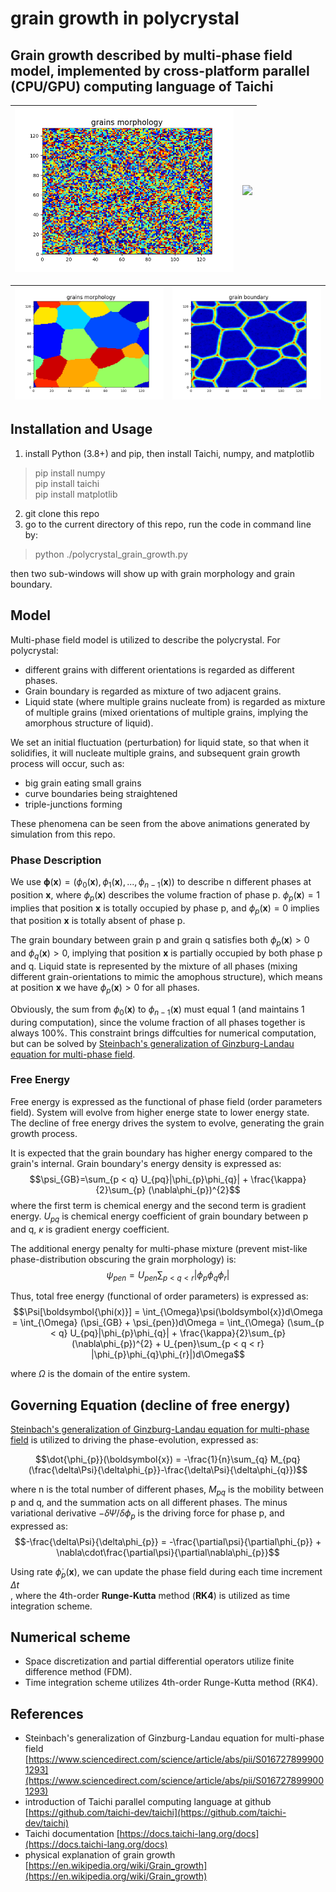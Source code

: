 # grain growth in polycrystal

## Grain growth described by multi-phase field model, implemented by cross-platform parallel (CPU/**GPU**) computing language of Taichi

| <img src="./tests/polycrystal/polycrystal.gif" width="350" /> | <img src="./tests/grain_boundary/grain_boundary.gif" width="350"/> |
| ------------------------------------------------------------ | ------------------------------------------------------------ |

| <img src="./tests/time_36.4800s_phaseID.png" width="350" /> | <img src="./tests/time_36.4800s.png" width="350" /> |
| ---------------------------------------------------------- | --------------------------------------------------- |

## Installation and Usage

1. install Python (3.8+) and pip, then install Taichi, numpy, and matplotlib
> pip install numpy <br>
> pip install taichi <br>
> pip install matplotlib

2. git clone this repo
3. go to the current directory of this repo, run the code in command line by:
> python ./polycrystal_grain_growth.py <br>

then two sub-windows will show up with grain morphology and grain boundary. 

## Model
Multi-phase field model is utilized to describe the polycrystal. For polycrystal: 
+ different grains with different orientations is regarded as different phases. 
+ Grain boundary is regarded as mixture of two adjacent grains. 
+ Liquid state (where multiple grains nucleate from) is regarded as mixture of multiple grains (mixed orientations of multiple grains, implying the amorphous structure of liquid). 

We set an initial fluctuation (perturbation) for liquid state, so that when it solidifies, it will nucleate multiple grains, and subsequent grain growth process will occur, such as:
+ big grain eating small grains
+ curve boundaries being straightened
+ triple-junctions forming

These phenomena can be seen from the above animations generated by simulation from this repo. 

### Phase Description
We use $\boldsymbol{\phi}(\boldsymbol{x}) = (\phi_{0}(\boldsymbol{x}), \phi_{1}(\boldsymbol{x}), ..., \phi_{n-1}(\boldsymbol{x}))$ to describe n different phases at position $\boldsymbol{x}$, where $\phi_{p}(\boldsymbol{x})$ describes the volume fraction of phase p. $\phi_{p}(\boldsymbol{x}) = 1$ implies that position **x** is totally occupied by phase p, and $\phi_{p}(\boldsymbol{x}) = 0$ implies that position **x** is totally absent of phase p. 

The grain boundary between grain p and grain q satisfies both $\phi_{p}(\boldsymbol{x}) > 0$ and $\phi_{q}(\boldsymbol{x}) > 0$, implying that position **x** is partially occupied by both phase p and q. Liquid state is represented by the mixture of all phases (mixing different grain-orientations to mimic the amophous structure), which means at position **x** we have $\phi_{p}(\boldsymbol{x}) > 0$ for all phases.

Obviously, the sum from $\phi_{0}(\boldsymbol{x})$ to $\phi_{n-1}(\boldsymbol{x})$ must equal 1 (and maintains 1 during computation), since the volume fraction of all phases together is always 100%. This constraint brings diffculties for numerical computation, but can be solved by [Steinbach's generalization of Ginzburg-Landau equation for multi-phase field](https://www.sciencedirect.com/science/article/abs/pii/S0167278999001293). 

### Free Energy 
Free energy is expressed as the functional of phase field (order parameters field). System will evolve from higher energe state to lower energy state. The decline of free energy drives the system to evolve, generating the grain growth process. 

It is expected that the grain boundary has higher energy compared to the grain's internal. Grain boundary's energy density is expressed as:
$$\psi_{GB}=\sum_{p < q} U_{pq}|\phi_{p}\phi_{q}| + \frac{\kappa}{2}\sum_{p} (\nabla\phi_{p})^{2}$$
where the first term is chemical energy and the second term is gradient energy. $U_{pq}$ is chemical energy coefficient of grain boundary between p and q, $\kappa$ is gradient energy coefficient. 

The additional energy penalty for multi-phase mixture (prevent mist-like phase-distribution obscuring the grain morphology) is:
$$\psi_{pen} = U_{pen}\sum_{p < q < r} |\phi_{p}\phi_{q}\phi_{r}|$$

Thus, total free energy (functional of order parameters) is expressed as:
$$\Psi[\boldsymbol{\phi(x)}] = \int_{\Omega}\psi(\boldsymbol{x})d\Omega = \int_{\Omega} (\psi_{GB} + \psi_{pen})d\Omega = \int_{\Omega} (\sum_{p < q} U_{pq}|\phi_{p}\phi_{q}| + \frac{\kappa}{2}\sum_{p} (\nabla\phi_{p})^{2} + U_{pen}\sum_{p < q < r} |\phi_{p}\phi_{q}\phi_{r}|)d\Omega$$

where $\Omega$ is the domain of the entire system. 

## Governing Equation (decline of free energy)
[Steinbach's generalization of Ginzburg-Landau equation for multi-phase field](https://www.sciencedirect.com/science/article/abs/pii/S0167278999001293) is utilized to driving the phase-evolution, expressed as:

$$\dot{\phi_{p}}(\boldsymbol{x}) = -\frac{1}{n}\sum_{q} M_{pq}(\frac{\delta\Psi}{\delta\phi_{p}}-\frac{\delta\Psi}{\delta\phi_{q}})$$ 

where n is the total number of different phases, $M_{pq}$ is the mobility between p and q, and the summation acts on all different phases. The minus variational derivative $-\delta\Psi/\delta\phi_{p}$ is the driving force for phase p, and expressed as:
$$-\frac{\delta\Psi}{\delta\phi_{p}} = -\frac{\partial\psi}{\partial\phi_{p}} + \nabla\cdot\frac{\partial\psi}{\partial\nabla\phi_{p}}$$

Using rate $\dot{\phi}_{p}(\boldsymbol{x})$, we can update the phase field during each time increment $\Delta t$ <br>, where the 4th-order **Runge-Kutta** method (**RK4**) is utilized as time integration scheme. 
## Numerical scheme
+ Space discretization and partial differential operators utilize finite difference method (FDM).  
+ Time integration scheme utilizes 4th-order Runge-Kutta method (RK4). 

## References
+ Steinbach's generalization of Ginzburg-Landau equation for multi-phase field [https://www.sciencedirect.com/science/article/abs/pii/S0167278999001293](https://www.sciencedirect.com/science/article/abs/pii/S0167278999001293)
+ introduction of Taichi parallel computing language at github [https://github.com/taichi-dev/taichi](https://github.com/taichi-dev/taichi)
+ Taichi documentation [https://docs.taichi-lang.org/docs](https://docs.taichi-lang.org/docs)
+ physical explanation of grain growth [https://en.wikipedia.org/wiki/Grain_growth](https://en.wikipedia.org/wiki/Grain_growth)